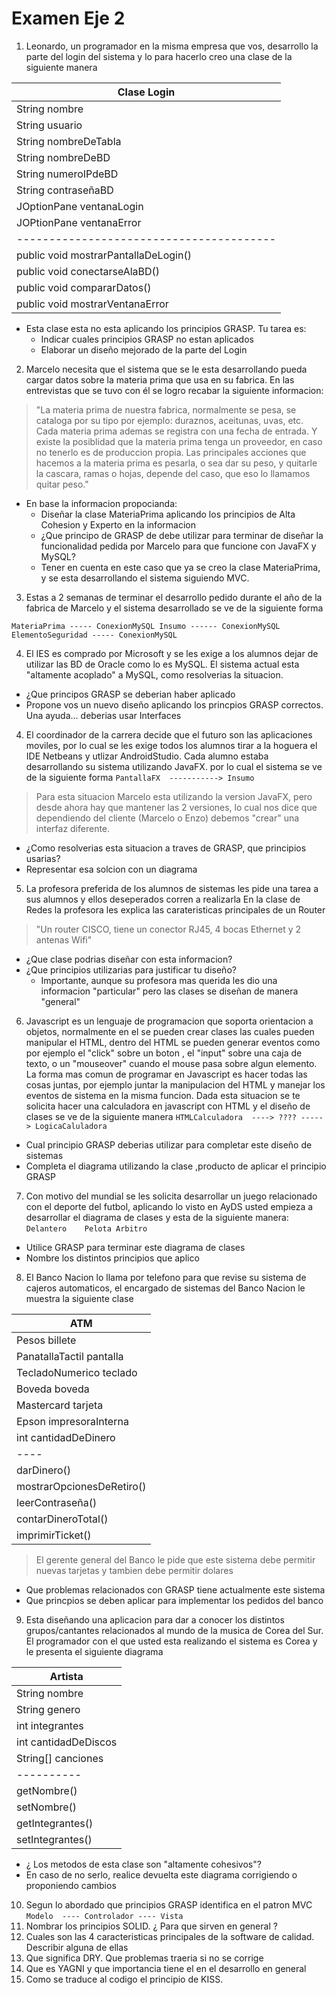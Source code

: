 # Examen Eje 2


1. Leonardo, un programador en la misma empresa que vos, 
desarrollo la parte del login del sistema y lo para hacerlo creo una clase de la siguiente manera

| Clase Login	          |
|-------------------------|
|	String nombre | 
|	String usuario |
|	String nombreDeTabla |
|	String nombreDeBD |
|	String numeroIPdeBD |
|	String contraseñaBD | 
|	JOptionPane ventanaLogin         |
|	JOPtionPane ventanaError             |
|----------------------------------------|
|	public void mostrarPantallaDeLogin() |
|	public void conectarseAlaBD()        |
|	public void compararDatos()          |
|	public void mostrarVentanaError      |

* Esta clase esta no esta aplicando los principios GRASP. Tu tarea es:
	* Indicar cuales principios GRASP no estan aplicados
	* Elaborar un diseño mejorado de la parte del Login 

2. Marcelo necesita que el sistema que se le esta desarrollando pueda 
cargar datos sobre la materia prima que usa en su fabrica. En las entrevistas
que se tuvo con él se logro recabar la siguiente informacion:

> "La materia prima de nuestra fabrica, normalmente se pesa, se cataloga por su
tipo por ejemplo: duraznos, aceitunas, uvas, etc. Cada materia prima ademas se
registra con una fecha de entrada. Y existe la posiblidad que la materia prima tenga
un proveedor, en caso no tenerlo es de produccion propia. Las principales acciones
que hacemos a la materia prima es pesarla, o sea dar su peso, y quitarle la cascara,
ramas o hojas, depende del caso, que eso lo llamamos quitar peso."

* En base la informacion propocianda:
	* Diseñar la clase MateriaPrima aplicando los principios de Alta Cohesion y Experto en la informacion
	* ¿Que principo de GRASP de debe utilizar para terminar de diseñar la funcionalidad pedida por Marcelo para que funcione con JavaFX y MySQL?
	* Tener en cuenta en este caso que ya se creo la clase MateriaPrima, y se esta desarrollando el sistema siguiendo MVC.

3. Estas a 2 semanas de terminar el desarrollo pedido durante el año de la fabrica de Marcelo y el sistema desarrollado se ve de la siguiente forma

`
MateriaPrima ----- ConexionMySQL
Insumo ------ ConexionMySQL
ElementoSeguridad ----- ConexionMySQL
`

4. El IES es comprado por Microsoft y se les exige a los alumnos dejar de utilizar las BD de Oracle como lo es MySQL. El sistema actual esta 
"altamente acoplado" a MySQL, como resolverias la situacion. 

* ¿Que principos GRASP se deberian haber aplicado
* Propone vos un nuevo diseño aplicando los princpios GRASP correctos. Una ayuda... deberias usar Interfaces

4. El coordinador de la carrera decide que el futuro son las aplicaciones moviles, por lo cual se les exige todos los alumnos tirar a 
la hoguera el IDE Netbeans y utlizar AndroidStudio. Cada alumno estaba desarrollando su sistema utilizando JavaFX. por lo cual
el sistema se ve de la siguiente forma
`
PantallaFX  -----------> Insumo
`
> Para esta situacion Marcelo esta utilizando la version JavaFX, pero desde ahora hay que mantener las 2 versiones, lo cual nos dice
que dependiendo del cliente (Marcelo o Enzo) debemos "crear" una interfaz diferente. 

* ¿Como resolverias esta situacion a traves de GRASP, que principios usarias?
* Representar esa solcion con un diagrama

5. La profesora preferida de los alumnos de sistemas les pide una tarea a sus alumnos y ellos deseperados corren a realizarla
En la clase de Redes la profesora les explica las carateristicas principales de un Router

> "Un router CISCO, tiene un conector RJ45, 4 bocas Ethernet y 2 antenas Wifi" 

* ¿Que clase podrias diseñar con esta informacion?
* ¿Que principios utilizarias para justificar tu diseño?
	* Importante, aunque su profesora mas querida les dio una informacion "particular" pero las clases se diseñan de manera "general"

6. Javascript es un lenguaje de programacion que soporta orientacion a objetos, normalmente en el
se pueden crear clases las cuales pueden manipular el HTML, dentro del HTML se pueden generar eventos
como por ejemplo el "click" sobre un boton , el "input" sobre una caja de texto, o un "mouseover" cuando 
el mouse pasa sobre algun elemento.
La forma mas comun de programar en Javascript es hacer todas las cosas juntas, por ejemplo juntar la manipulacion
del HTML y manejar los eventos de sistema en la misma funcion.
Dada esta situacion se te solicita hacer una calculadora en javascript con HTML y el diseño de clases se ve
de la siguiente manera
`
HTMLCalculadora  ----> ???? -----> LogicaCaluladora
`
* Cual principio GRASP deberias utilizar para completar este diseño de sistemas
* Completa el diagrama utilizando la clase ,producto de aplicar el principio GRASP

7. Con motivo del mundial se les solicita desarrollar un juego
relacionado con el deporte del futbol, aplicando lo visto en AyDS
usted empieza a desarrollar el diagrama de clases y esta de la siguiente 
manera:
`
Delantero   
Pelota
Arbitro
`
* Utilice GRASP para terminar este diagrama de clases
* Nombre los distintos principios que aplico

8. El Banco Nacion lo llama por telefono para que revise su sistema de
cajeros automaticos, el encargado de sistemas del Banco Nacion le muestra la 
siguiente clase

|ATM |
|---- |
| Pesos billete |
| PanatallaTactil pantalla |
| TecladoNumerico teclado |
| Boveda boveda |
| Mastercard tarjeta |
| Epson impresoraInterna |
| int cantidadDeDinero |
| ---- | 
| darDinero() |
| mostrarOpcionesDeRetiro() | 
| leerContraseña() |
| contarDineroTotal() |
| imprimirTicket() |


> El gerente general del Banco le pide que este sistema debe permitir nuevas
tarjetas y tambien debe permitir dolares

* Que problemas relacionados con GRASP tiene actualmente este sistema
* Que princpios se deben aplicar para implementar los pedidos del banco

9. Esta diseñando una aplicacion para dar a conocer 
los distintos grupos/cantantes relacionados al mundo de la musica de 
Corea del Sur. El programador con el que usted esta realizando el sistema es Corea y le presenta
el siguiente diagrama

| Artista |
| ------ |
| String nombre | 
| String genero | 
| int integrantes | 
| int cantidadDeDiscos | 
| String[] canciones | 
| ---------- |
| getNombre() |
| setNombre() |
| getIntegrantes() |
| setIntegrantes() |

* ¿ Los metodos de esta clase son "altamente cohesivos"?
* En caso de no serlo, realice devuelta este diagrama corrigiendo o proponiendo cambios

10. Segun lo abordado que principios GRASP identifica en
el patron MVC 
`
Modelo  ---- Controlador ---- Vista
`
11. Nombrar los principios SOLID. ¿ Para que sirven en general ?
12. Cuales son las 4 caracteristicas principales de la software de calidad. Describir alguna de ellas
13. Que significa DRY. Que problemas traeria si no se corrige
14. Que es YAGNI y que importancia tiene el en el desarrollo en general
15. Como se traduce al codigo el principio de KISS.

















